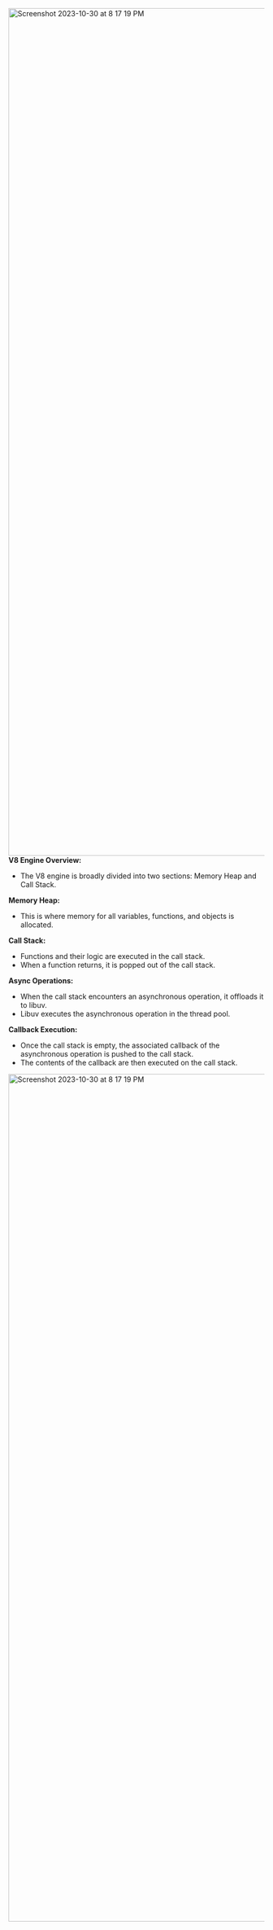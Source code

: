 <img width="1666" alt="Screenshot 2023-10-30 at 8 17 19 PM" src="https://github.com/pragnakanchana/NodeJs/assets/50200489/bc6aa86c-5dfe-4f43-b83a-adf2b3dc6a75">**V8 Engine Overview:**
  * The V8 engine is broadly divided into two sections: Memory Heap and Call Stack.

**Memory Heap:**
  * This is where memory for all variables, functions, and objects is allocated.

**Call Stack:**
  * Functions and their logic are executed in the call stack.
  * When a function returns, it is popped out of the call stack.

**Async Operations:**
  * When the call stack encounters an asynchronous operation, it offloads it to libuv.
  * Libuv executes the asynchronous operation in the thread pool.

**Callback Execution:**
  * Once the call stack is empty, the associated callback of the asynchronous operation is pushed to the call stack.
  * The contents of the callback are then executed on the call stack.

<img width="1666" alt="Screenshot 2023-10-30 at 8 17 19 PM" src="https://github.com/pragnakanchana/NodeJs/assets/50200489/ee84c089-3b15-47a2-8ad7-6330d47aed28">

